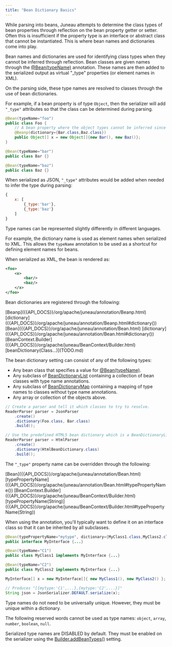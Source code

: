 ```yaml
---
title: "Bean Dictionary Basics"
---
```


While parsing into beans, Juneau attempts to determine the class types of bean properties through reflection on the bean
property getter or setter.
Often this is insufficient if the property type is an interface or abstract class that cannot be instantiated.
This is where bean names and dictionaries come into play.

Bean names and dictionaries are used for identifying class types when they cannot be inferred through reflection.
Bean classes are given names through the [@Bean(typeName)]({{API_DOCS}}/org/apache/juneau/annotation/Bean.html#typeName()) annotation.
These names are then added to the serialized output as virtual "_type" properties (or element names in XML).

On the parsing side, these type names are resolved to classes through the use of bean dictionaries.

For example, if a bean property is of type `Object`, then the serializer will add `"_type"` attributes so that the class
can be determined during parsing.

```java
@Bean(typeName="foo")
public class Foo {
    // A bean property where the object types cannot be inferred since it's an Object[].
    @Beanp(dictionary={Bar.class,Baz.class})
    public Object[] x = new Object[]{new Bar(), new Baz()};
}

@Bean(typeName="bar")
public class Bar {}

@Bean(typeName="baz")
public class Baz {}
```

When serialized as JSON, `"_type"` attributes would be added when needed to infer the type during parsing:

```js
{
    x: [
        {_type:'bar'},
        {_type:'baz'}
    ]
}
```

Type names can be represented slightly differently in different languages.

For example, the dictionary name is used as element names when serialized to XML.
This allows the `typeName` annotation to be used as a shortcut for defining element names for beans.

When serialized as XML, the bean is rendered as:

```xml
<foo>
    <x>
        <bar/>
        <baz/>
    </x>
</foo>
```

Bean dictionaries are registered through the following:

<tree>
<node-0><java-annotation>[Beanp]({{API_DOCS}}/org/apache/juneau/annotation/Beanp.html)</java-annotation></node-0>
<node-1><java-method-annotation>[dictionary]({{API_DOCS}}/org/apache/juneau/annotation/Beanp.html#dictionary())</java-method-annotation></node-1>
<node-0><java-annotation>[Bean]({{API_DOCS}}/org/apache/juneau/annotation/Bean.html)</java-annotation></node-0>
<node-1><java-method-annotation>[dictionary]({{API_DOCS}}/org/apache/juneau/annotation/Bean.html#dictionary())</java-method-annotation></node-1>
<node-0><java-class>[BeanContext.Builder]({{API_DOCS}}/org/apache/juneau/BeanContext/Builder.html)</java-class></node-0>
<node-1><java-method>[beanDictionary(Class...)](TODO.md)</java-method></node-1>
</tree>

The bean dictionary setting can consist of any of the following types:

- Any bean class that specifies a value for [@Bean(typeName)]({{API_DOCS}}/org/apache/juneau/annotation/Bean.html#typeName()).
- Any subclass of [BeanDictionaryList]({{API_DOCS}}/org/apache/juneau/BeanDictionaryList.html) containing a collection of bean classes with type name annotations.
- Any subclass of [BeanDictionaryMap]({{API_DOCS}}/org/apache/juneau/BeanDictionaryMap.html) containing a mapping of type names to classes without type name annotations.
- Any array or collection of the objects above.

```java
// Create a parser and tell it which classes to try to resolve.
ReaderParser parser = JsonParser
    .create()
    .dictionary(Foo.class, Bar.class)
    .build();

// Use the predefined HTML5 bean dictionary which is a BeanDictionaryList.
ReaderParser parser = HtmlParser
    .create()
    .dictionary(HtmlBeanDictionary.class)
    .build();
```

The `"_type"` property name can be overridden through the following:

<tree>
<node-0><java-annotation>[Bean]({{API_DOCS}}/org/apache/juneau/annotation/Bean.html)</java-annotation></node-0>
<node-1><java-method>[typePropertyName]({{API_DOCS}}/org/apache/juneau/annotation/Bean.html#typePropertyName())</java-method></node-1>
<node-0><java-class>[BeanContext.Builder]({{API_DOCS}}/org/apache/juneau/BeanContext/Builder.html)</java-class></node-0>
<node-1><java-method>[typePropertyName(String)]({{API_DOCS}}/org/apache/juneau/BeanContext/Builder.html#typePropertyName(String))</java-method></node-1>
</tree>

When using the annotation, you'll typically want to define it on an interface class so that it can be inherited by all
subclasses.

```java
@Bean(typePropertyName="mytype", dictionary={MyClass1.class,MyClass2.class})
public interface MyInterface {...}

@Bean(typeName="C1")
public class MyClass1 implements MyInterface {...}

@Bean(typeName="C2")
public class MyClass2 implements MyInterface {...}

MyInterface[] x = new MyInterface[]{ new MyClass1(), new MyClass2() };

// Produces "[{mytype:'C1',...},{mytype:'C2',...}]"
String json = JsonSerializer.DEFAULT.serialize(x);
```

Type names do not need to be universally unique.
However, they must be unique within a dictionary.

The following reserved words cannot be used as type names: `object`, `array`, `number`, `boolean`, `null`.

Serialized type names are DISABLED by default.
They must be enabled on the serializer using the [Builder.addBeanTypes()]({{API_DOCS}}/org/apache/juneau/serializer/Serializer/Builder.html#addBeanTypes()) setting.

